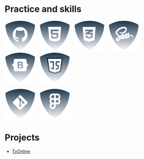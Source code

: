 # <h1>Practice and skills</h1>
![Github](./img/github.svg) &nbsp;
![html5](./img/html.svg) &nbsp;
![css](./img/css.svg) &nbsp;
![Sass](./img/sass.svg) &nbsp;
![Botstrap](./img/bootstrap.svg) &nbsp;
![JS](./img/js.svg) &nbsp;
<!--
![NodeJS](./img/nodejs.svg) &nbsp;
![ReactJS](./img/reactjs.svg) &nbsp;
-->
![Git](./img/git.svg) &nbsp;
![Figma](./img/figma.svg) &nbsp;
# <h1>Projects</h1>
<ul>
  <li><a href="https://github.com/JSDID/TvChannelOnline">TvOnline</a></li>
</ul>

